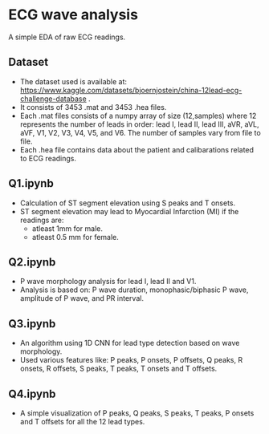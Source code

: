 # ECG wave analysis 
A simple EDA of raw ECG readings.

## Dataset

- The dataset used is available at: https://www.kaggle.com/datasets/bjoernjostein/china-12lead-ecg-challenge-database .
- It consists of 3453 .mat and 3453 .hea files.
- Each .mat files consists of a numpy array of size (12,samples) where 12 represents the number of leads in order: lead I, lead II, lead III, aVR, aVL, aVF, V1, V2, V3, V4, V5, and V6. The number of samples vary from file to file.
- Each .hea file contains data about the patient and calibarations related to ECG readings.

## Q1.ipynb
- Calculation of ST segment elevation using S peaks and T onsets.
- ST segment elevation may lead to Myocardial Infarction (MI) if the readings are:
  - atleast 1mm for male.
  - atleast 0.5 mm for female.

## Q2.ipynb
- P wave morphology analysis for lead I, lead II and V1.
- Analysis is based on: P wave duration, monophasic/biphasic P wave, amplitude of P wave, and PR interval.

## Q3.ipynb
- An algorithm using 1D CNN for lead type detection based on wave morphology.
- Used various features like: P peaks, P onsets, P offsets, Q peaks, R onsets, R offsets, S peaks, T peaks, T onsets and T offsets.

## Q4.ipynb
- A simple visualization of P peaks, Q peaks, S peaks, T peaks, P onsets and T offsets for all the 12 lead types.
